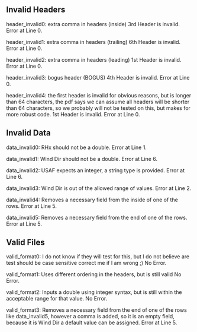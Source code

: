 ## Invalid Headers

header_invalid0:
	extra comma in headers (inside)
	3rd Header is invalid.
	Error at Line 0.

header_invalid1:
	extra comma in headers (trailing)
	6th Header is invalid.
	Error at Line 0.

header_invalid2:
	extra comma in headers (leading)
	1st Header is invalid.
	Error at Line 0.

header_invalid3:
	bogus header (BOGUS)
	4th Header is invalid.
	Error at Line 0.

header_invalid4:
	the first header is invalid for obvious reasons, but is longer than 64 characters,
	the pdf says we can assume all headers will be shorter than 64 characters,
	so we probably will not be tested on this, but makes for more robust code.
	1st Header is invalid.
	Error at Line 0.

## Invalid Data

data_invalid0:
	RHx should not be a double.
	Error at Line 1.

data_invalid1:
	Wind Dir should not be a double.
	Error at Line 6.

data_invalid2:
	USAF expects an integer, a string type is provided.
	Error at Line 6.

data_invalid3:
	Wind Dir is out of the allowed range of values.
	Error at Line 2.

data_invalid4:
	Removes a necessary field from the inside of one of the rows.
	Error at Line 5.

data_invalid5:
	Removes a necessary field from the end of one of the rows.
	Error at Line 5.

## Valid Files

valid_format0:
	I do not know if they will test for this, but I do not believe are test should be case sensitive
	correct me if I am wrong ;)
	No Error.

valid_format1:
	Uses different ordering in the headers, but is still valid
	No Error.

valid_format2:
	Inputs a double using integer syntax, but is still within the acceptable range for that value.
	No Error.

valid_format3:
	Removes a necessary field from the end of one of the rows like data_invalid5,
	however a comma is added, so it is an empty field, because it is Wind Dir
	a default value can be assigned.
	Error at Line 5.
